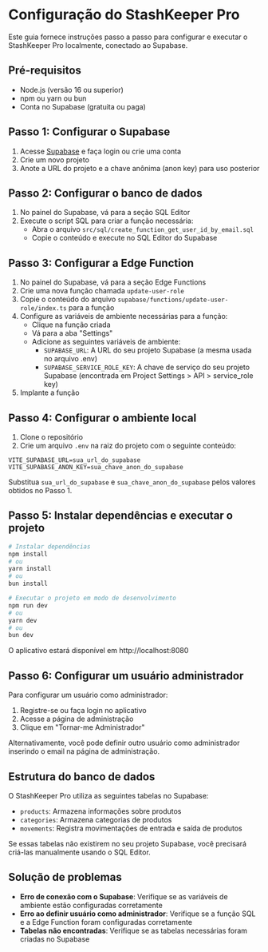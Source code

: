 # Configuração do StashKeeper Pro

Este guia fornece instruções passo a passo para configurar e executar o StashKeeper Pro localmente, conectado ao Supabase.

## Pré-requisitos

- Node.js (versão 16 ou superior)
- npm ou yarn ou bun
- Conta no Supabase (gratuita ou paga)

## Passo 1: Configurar o Supabase

1. Acesse [Supabase](https://supabase.com/) e faça login ou crie uma conta
2. Crie um novo projeto
3. Anote a URL do projeto e a chave anônima (anon key) para uso posterior

## Passo 2: Configurar o banco de dados

1. No painel do Supabase, vá para a seção SQL Editor
2. Execute o script SQL para criar a função necessária:
   - Abra o arquivo `src/sql/create_function_get_user_id_by_email.sql`
   - Copie o conteúdo e execute no SQL Editor do Supabase

## Passo 3: Configurar a Edge Function

1. No painel do Supabase, vá para a seção Edge Functions
2. Crie uma nova função chamada `update-user-role`
3. Copie o conteúdo do arquivo `supabase/functions/update-user-role/index.ts` para a função
4. Configure as variáveis de ambiente necessárias para a função:
   - Clique na função criada
   - Vá para a aba "Settings"
   - Adicione as seguintes variáveis de ambiente:
     - `SUPABASE_URL`: A URL do seu projeto Supabase (a mesma usada no arquivo .env)
     - `SUPABASE_SERVICE_ROLE_KEY`: A chave de serviço do seu projeto Supabase (encontrada em Project Settings > API > service_role key)
5. Implante a função

## Passo 4: Configurar o ambiente local

1. Clone o repositório
2. Crie um arquivo `.env` na raiz do projeto com o seguinte conteúdo:

```
VITE_SUPABASE_URL=sua_url_do_supabase
VITE_SUPABASE_ANON_KEY=sua_chave_anon_do_supabase
```

Substitua `sua_url_do_supabase` e `sua_chave_anon_do_supabase` pelos valores obtidos no Passo 1.

## Passo 5: Instalar dependências e executar o projeto

```bash
# Instalar dependências
npm install
# ou
yarn install
# ou
bun install

# Executar o projeto em modo de desenvolvimento
npm run dev
# ou
yarn dev
# ou
bun dev
```

O aplicativo estará disponível em http://localhost:8080

## Passo 6: Configurar um usuário administrador

Para configurar um usuário como administrador:

1. Registre-se ou faça login no aplicativo
2. Acesse a página de administração
3. Clique em "Tornar-me Administrador"

Alternativamente, você pode definir outro usuário como administrador inserindo o email na página de administração.

## Estrutura do banco de dados

O StashKeeper Pro utiliza as seguintes tabelas no Supabase:

- `products`: Armazena informações sobre produtos
- `categories`: Armazena categorias de produtos
- `movements`: Registra movimentações de entrada e saída de produtos

Se essas tabelas não existirem no seu projeto Supabase, você precisará criá-las manualmente usando o SQL Editor.

## Solução de problemas

- **Erro de conexão com o Supabase**: Verifique se as variáveis de ambiente estão configuradas corretamente
- **Erro ao definir usuário como administrador**: Verifique se a função SQL e a Edge Function foram configuradas corretamente
- **Tabelas não encontradas**: Verifique se as tabelas necessárias foram criadas no Supabase